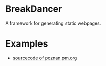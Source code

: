 BreakDancer
===========

A framework for generating static webpages.


Examples
==========

* [sourcecode of poznan.pm.org](https://github.com/sergot/poznan.pm.org/blob/master/gen.p6 "Sourcecode of Poznan PM")
